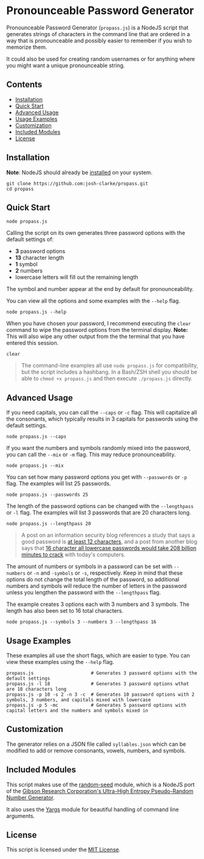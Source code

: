 # Pronounceable Password Generator

Pronounceable Password Generator (`propass.js`) is a NodeJS script that generates strings of characters in the command line that are ordered in a way that is pronounceable and possibly easier to remember if you wish to memorize them.

It could also be used for creating random usernames or for anything where you might want a unique pronounceable string.

## Contents

* [Installation](#installation)
* [Quick Start](#quick-start)
* [Advanced Usage](#advanced-usage)
* [Usage Examples](#usage-examples)
* [Customization](#customization)
* [Included Modules](#included-modules)
* [License](#license)

## Installation

**Note**: NodeJS should already be [installed](https://nodejs.dev/learn/how-to-install-nodejs) on your system.

```cli
git clone https://github.com:josh-clarke/propass.git
cd propass
```

## Quick Start

```cli
node propass.js
```

Calling the script on its own generates three password options with the default settings of:

* **3** password options 
* **13** character length
* **1** symbol
* **2** numbers
* lowercase letters will fill out the remaining length

The symbol and number appear at the end by default for pronounceability.

You can view all the options and some examples with the `--help` flag.

```cli
node propass.js --help
```

When you have chosen your password, I recommend executing the `clear` command to wipe the password options from the terminal display. **Note:** This will also wipe any other output from the the terminal that you have entered this session.

```cli
clear
```

> The command-line examples all use `node propass.js` for compatibility, but the script includes a hashbang. In a Bash/ZSH shell you should be able to `chmod +x propass.js` and then execute `./propass.js` directly. 

## Advanced Usage

If you need capitals, you can call the `--caps` or `-c` flag. This will capitalize all the consonants, which typically results in 3 capitals for passwords using the default settings. 

```cli
node propass.js --caps
```

If you want the numbers and symbols randomly mixed into the password, you can call the `--mix` or `-m` flag. This may reduce pronounceability.

```cli
node propass.js --mix
```

You can set how many password options you get with `--passwords` or `-p` flag. The examples will list 25 passwords.

```cli
node propass.js --passwords 25
```

The length of the password options can be changed with the `--lengthpass` or `-l` flag. The examples will list 3 passwords that are 20 characters long.

```cli
node propass.js --lengthpass 20
```

> A post on an information security blog references a study that says a good password is [at least 12 characters](https://resources.infosecinstitute.com/topic/password-security-complexity-vs-length/), and a post from another blog says that [16 character all lowercase passwords would take 208 billion minutes to crack](https://specopssoft.com/blog/password-length-best-practices/) with today's computers.

The amount of numbers or symbols in a password can be set with `--numbers` or `-n` and `-symbols` or `-s`, respectively. Keep in mind that these options do not change the total length of the password, so additional numbers and symbols will reduce the number of letters in the password unless you lengthen the password with the `--lengthpass` flag.

The example creates 3 options each with 3 numbers and 3 symbols. The length has also been set to 16 total characters.

```cli
node propass.js --symbols 3 --numbers 3 --lengthpass 16
```

## Usage Examples

These examples all use the short flags, which are easier to type. You can view these examples using the `--help` flag.

```cli
propass.js                     # Generates 3 password options with the default settings
propass.js -l 18               # Generates 3 password options wthat are 18 characters long
propass.js -p 10 -s 2 -n 3 -c  # Generates 10 password options with 2 symbols, 3 numbers, and capitals mixed with lowercase
propass.js -p 5 -mc            # Generates 5 password options with capital letters and the numbers and symbols mixed in
```

## Customization

The generator relies on a JSON file called `syllables.json` which can be modified to add or remove consonants, vowels, numbers, and symbols.

## Included Modules

This script makes use of the [random-seed](https://github.com/skratchdot/random-seed) module, which is a NodeJS port of the [Gibson Research Corporation's Ultra-High Entropy Pseudo-Random Number Generator](https://www.grc.com/otg/uheprng.htm).

It also uses the [Yargs](https://yargs.js.org) module for beautiful handling of command line arguments.

## License

This script is licensed under the [MIT License](https://github.com/josh-clarke/propass/blob/main/LICENSE). 